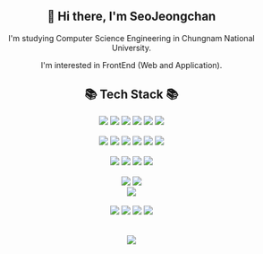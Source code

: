 
<h2 align="center">👋 Hi there, I'm SeoJeongchan</h2>
<div align="center">
    <p> I'm studying Computer Science Engineering in Chungnam National University. </p>
    <p> I'm interested in FrontEnd (Web and Application). </p>
</div>
<h2 align="center">📚 Tech Stack 📚</h2>
<div align="center">
	<img src="https://img.shields.io/badge/HTML5-E34F26?style=flat&logo=HTML5&logoColor=white" />
	<img src="https://img.shields.io/badge/CSS3-1572B6?style=flat&logo=CSS3&logoColor=white" />
    <img src="https://img.shields.io/badge/JavaScript-F7DF1E?style=flat&logo=JavaScript&logoColor=white" />
    <img src="https://img.shields.io/badge/React-61DAFB?style=flat&logo=React&logoColor=white"/>
    <img src="https://img.shields.io/badge/Kotlin-7F52FF?style=flat&logo=Kotlin&logoColor=white" />
    <img src="https://img.shields.io/badge/Android-3DDC84?style=flat&logo=Android&logoColor=white"/>
</div>
<br/>
<div align="center">
    <img src="https://img.shields.io/badge/Python-3776AB?style=flat&logo=Python&logoColor=white" />    
    <img src="https://img.shields.io/badge/Java-007396?style=flat&logo=OpenJDK&logoColor=white"/>
    <img src="https://img.shields.io/badge/C-A8B9CC?style=flat&logo=C&logoColor=white"/>
    <img src="https://img.shields.io/badge/C++-00599C?style=flat&logo=c%2B%2B&&logoColor=white"/>
    <img src="https://img.shields.io/badge/PHP-777BB4?style=flat&logo=PHP&logoColor=white"/>
    <img src="https://img.shields.io/badge/OCaml-EC6813?style=flat&logo=OCaml&logoColor=white"/>
</div>
<br/>
<div align="center">
    <img src="https://img.shields.io/badge/Flutter-02569B?style=flat&logo=Flutter&logoColor=white"/>
    <img src="https://img.shields.io/badge/Docker-2496ED?style=flat&logo=Docker&logoColor=white"/>
    <img src="https://img.shields.io/badge/Oracle-F80000?style=flat&logo=Oracle&logoColor=white"/>
    <img src="https://img.shields.io/badge/Firebase-FFCA28?style=flat&logo=Firebase&logoColor=white"/>
</div>
<br/>
<div align="center">
    <img src="https://img.shields.io/badge/Visual Studio Code-007ACC?style=flat&logo=VisualStudioCode&logoColor=white" />
    <img src="https://img.shields.io/badge/Android Studio-3DDC84?style=flat&logo=AndroidStudio&logoColor=white" />   
    <br/>
    <img src="https://img.shields.io/badge/Linux-FCC624?style=flat&logo=Linux&logoColor=white" />
</div>
<br/>
<div align="center">
    <img src="https://img.shields.io/badge/Github-181717?style=flat&logo=Github&logoColor=white"/>
    <img src="https://img.shields.io/badge/Figma-F24E1E?style=flat&logo=Figma&logoColor=white"/>
    <img src="https://img.shields.io/badge/Notion-000000?style=flat&logo=Notion&logoColor=white"/>
    <img src="https://img.shields.io/badge/Slack-4A154B?style=flat&logo=Slack&logoColor=white"/>
</div>
<br/><br/>
<div align="center">
	<img src="https://github-readme-stats.vercel.app/api?username=woou4578&show_icons=true"><br><br>
</div>

<!--
**woou4578/woou4578** is a ✨ _special_ ✨ repository because its `README.md` (this file) appears on your GitHub profile.

Here are some ideas to get you started:

- 🔭 I’m currently working on ...
- 🌱 I’m currently learning ...
- 👯 I’m looking to collaborate on ...
- 🤔 I’m looking for help with ...
- 💬 Ask me about ...
- 📫 How to reach me: ...
- 😄 Pronouns: ...
- ⚡ Fun fact: ...
-->
